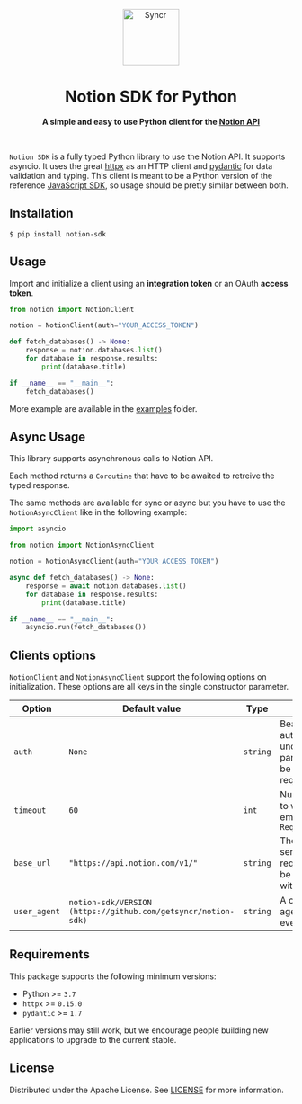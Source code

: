 <p align="center">
    <p align="center">
        <a href="https://syncr.so?utm_source=github&utm_medium=logo" target="_blank">
        <img src="https://user-images.githubusercontent.com/37115765/122721304-ca788c00-d270-11eb-8059-67f8ca53450c.png" alt="Syncr" height="100" width="100">
        </a>
    </p>
    <div align="center">
        <h1>Notion SDK for Python</h1>
        <p>
            <b>A simple and easy to use Python client for the <a href="https://developers.notion.com">Notion API</a> </b>
        </p>
        <br>
    </div>
</p>

`Notion SDK` is a fully typed Python library to use the Notion API. It supports asyncio.
It uses the great [httpx](https://github.com/encode/httpx) as an HTTP client and [pydantic](https://github.com/samuelcolvin/pydantic)
for data validation and typing. This client is meant to be a Python version of the reference [JavaScript SDK](https://github.com/makenotion/notion-sdk-js), so usage should be pretty similar between both.

## Installation

```shell
$ pip install notion-sdk
```

## Usage

Import and initialize a client using an **integration token** or an OAuth **access token**.

```python
from notion import NotionClient

notion = NotionClient(auth="YOUR_ACCESS_TOKEN")

def fetch_databases() -> None:
    response = notion.databases.list()
    for database in response.results:
        print(database.title)

if __name__ == "__main__":
    fetch_databases()
```

More example are available in the [examples](examples) folder.

## Async Usage

This library supports asynchronous calls to Notion API.

Each method returns a `Coroutine` that have to be awaited to retreive the typed response.

The same methods are available for sync or async but you have to use the `NotionAsyncClient` like
in the following example:

```python
import asyncio

from notion import NotionAsyncClient

notion = NotionAsyncClient(auth="YOUR_ACCESS_TOKEN")

async def fetch_databases() -> None:
    response = await notion.databases.list()
    for database in response.results:
        print(database.title)

if __name__ == "__main__":
    asyncio.run(fetch_databases())
```

## Clients options

`NotionClient` and `NotionAsyncClient` support the following options on initialization.
These options are all keys in the single constructor parameter.

<!-- markdownlint-disable -->
| Option | Default value | Type | Description |
|--------|---------------|---------|-------------|
| `auth` | `None` | `string` | Bearer token for authentication. If left undefined, the `auth` parameter should be set on each request. |
| `timeout` | `60` | `int` | Number of seconds to wait before emitting a `RequestTimeoutError` |
| `base_url` | `"https://api.notion.com/v1/"` | `string` | The root URL for sending API requests. This can be changed to test with a mock server. |
| `user_agent` | `notion-sdk/VERSION (https://github.com/getsyncr/notion-sdk)` | `string` | A custom user agent send with every request. |
<!-- markdownlint-enable -->

## Requirements

This package supports the following minimum versions:

* Python >= `3.7`
* `httpx` >= `0.15.0`
* `pydantic` >= `1.7`

Earlier versions may still work, but we encourage people building new applications
to upgrade to the current stable.

## License

Distributed under the Apache License. See [LICENSE](LICENSE) for more information.
